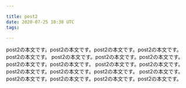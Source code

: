 ```yaml
---

title: post2
date: 2020-07-25 10:38 UTC
tags: 

---
```


post2の本文です。post2の本文です。post2の本文です。post2の本文です。post2の本文です。
post2の本文です。post2の本文です。post2の本文です。post2の本文です。post2の本文です。
post2の本文です。post2の本文です。post2の本文です。post2の本文です。post2の本文です。
post2の本文です。post2の本文です。post2の本文です。post2の本文です。post2の本文です。

